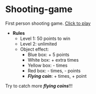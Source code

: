 # Shooting-game

First person shooting game.
[Click to play](https://lanzzzzz.github.io/Learning-Unity_Shooter-game/)

* __Rules__
  * Level 1: 50 points to win
  * Level 2: unlimited
  * Object effect:
    * Blue box: + 5 points
    * White box: + extra times
    * Yellow box: - times
    * Red box: - times, - points
    * ___Flying coin___: + times, + point

Try to catch more ___flying coins___!!!
